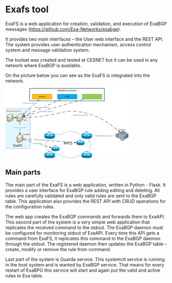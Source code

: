 # Exafs tool

ExaFS is a web application for creation, validation, and execution of ExaBGP messages (https://github.com/Exa-Networks/exabgp).

It provides two main interfaces – the User web interface and the REST API.  The system provides user authentication mechanism, access control system and message validation system. 

The toolset was created and tested at CESNET but it can be used in any network where ExaBGP is available.

On the picture below you can see as the ExaFS is integrated into the network.

![ExaFS schema](./docs/schema.png)

## Main parts

The main part of the ExaFS is a web application, written in Python - Flask. It provides a user interface for ExaBGP rule adding editing and deleting. All rules are carefully validated and only valid rules are sent to the ExaBGP table.  This application also provides the REST API with CRUD operations for the configuration rules.

The web app creates the ExaBGP commands and forwards them to ExaAPI. This second part of the system is a very simple web application that replicates the received command to the stdout. The ExaBGP daemon must be configured for monitoring stdout of ExaAPI. Every time this API gets a  command from ExaFS,  it replicates this command to the ExaBGP daemon through the stdout. The registered daemon then updates the ExaBGP table – create, modify or remove the rule from command.

Last part of the system is Guarda service. This systemctl service is running in the host system and is wanted by ExaBGP service.  That means for every restart of ExaBPG this service will start and again put the valid and active rules to Exa table. 